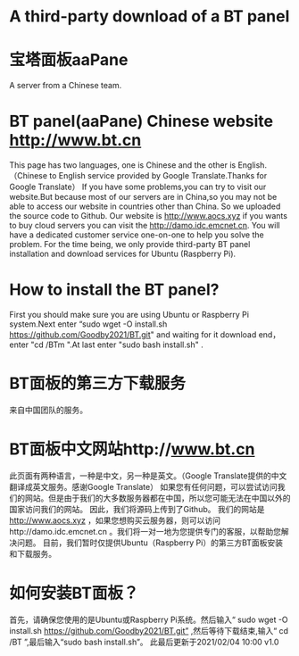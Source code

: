 # A third-party download of a BT panel
# 宝塔面板aaPane
A  server from a Chinese team.
# BT panel(aaPane) Chinese website http://www.bt.cn
This page has two languages, one is Chinese and the other is English.（Chinese to English service provided by Google Translate.Thanks for Google Translate）
If you have some problems,you can try to visit our website.But because most of our servers are in China,so you may not be able to access our website in countries other than China.
So we uploaded the source code to Github.
Our website is http://www.aocs.xyz if you wants to buy cloud servers you can visit the http://damo.idc.emcnet.cn. You will have a dedicated customer service one-on-one to help you solve the problem.
For the time being, we only provide third-party BT panel installation and download services for Ubuntu (Raspberry Pi).
# How to install the BT panel?
First you should make sure you are using Ubuntu or Raspberry Pi system.Next enter “sudo wget -O install.sh https://github.com/Goodby2021/BT.git" and waiting for it download end，enter "cd /BTm ".At last enter "sudo bash install.sh" .
# BT面板的第三方下载服务
来自中国团队的服务。
# BT面板中文网站http://www.bt.cn
此页面有两种语言，一种是中文，另一种是英文。（Google Translate提供的中文翻译成英文服务。感谢Google Translate）
如果您有任何问题，可以尝试访问我们的网站。但是由于我们的大多数服务器都在中国，所以您可能无法在中国以外的国家访问我们的网站。
因此，我们将源码上传到了Github。
我们的网站是 http://www.aocs.xyz ，如果您想购买云服务器，则可以访问http://damo.idc.emcnet.cn 。我们将一对一地为您提供专门的客服，以帮助您解决问题。
目前，我们暂时仅提供Ubuntu（Raspberry Pi）的第三方BT面板安装和下载服务。
# 如何安装BT面板？
首先，请确保您使用的是Ubuntu或Raspberry Pi系统。然后输入“ sudo wget -O install.sh https://github.com/Goodby2021/BT.git” ,然后等待下载结束,输入“ cd /BT ”,最后输入“sudo bash install.sh”。
此最后更新于2021/02/04 10:00 v1.0
